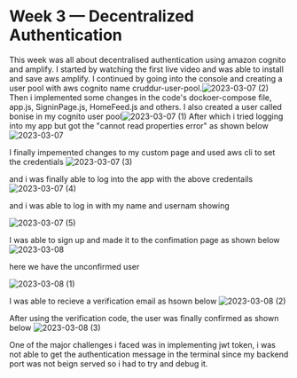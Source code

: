 # Week 3 — Decentralized Authentication

This week was all about decentralised authentication using amazon cognito and amplify. I started by watching the first live video and was able to install and save aws amplify.
I continued by going into the console and creating a user pool with aws cognito name cruddur-user-pool.![2023-03-07 (2)](https://user-images.githubusercontent.com/75304701/223380323-f920109b-ec57-4ade-a22c-39fabe213a17.png)
Then i implemented some changes in the code's dockoer-compose file, app.js, SigninPage.js, HomeFeed.js and others.
I also created a user called bonise in my cognito user pool![2023-03-07 (1)](https://user-images.githubusercontent.com/75304701/223380969-7c2b611d-250e-47f7-9dd2-38ef14d989c2.png)
After which i tried logging into my app but got the "cannot read properties error" as shown below![2023-03-07](https://user-images.githubusercontent.com/75304701/223381300-88ac807f-b329-4a01-b050-e1c69c315639.png)

I finally impemented changes to my custom page and used aws cli to set the credentials 
![2023-03-07 (3)](https://user-images.githubusercontent.com/75304701/223389695-510e90c9-ca0e-4949-8c0e-b2d1bbcc64f3.png)

and i was finally able to log into the app with the above credentails 
![2023-03-07 (4)](https://user-images.githubusercontent.com/75304701/223389892-0a90a6d7-9447-41dc-ae58-161131000838.png)

and i was able to log in with my name and usernam showing

![2023-03-07 (5)](https://user-images.githubusercontent.com/75304701/223635400-81c0b868-b343-4d61-91a3-0dc436a8cd86.png)

I was able to sign up and made it to the confimation page as shown below
![2023-03-08](https://user-images.githubusercontent.com/75304701/223847556-930c25b5-d194-4096-a212-2bab4945c26a.png)

here we have the unconfirmed user

![2023-03-08 (1)](https://user-images.githubusercontent.com/75304701/223847866-aafb59cb-8101-49da-a1db-efd790eb0d39.png)

I was able to recieve a verification email as hsown below
![2023-03-08 (2)](https://user-images.githubusercontent.com/75304701/223848077-f99bc6eb-7f40-4e03-938d-385f5d65eca9.png)

After using the verification code, the user was finally confirmed as shown below
![2023-03-08 (3)](https://user-images.githubusercontent.com/75304701/223848418-e1987bb9-069a-46d1-89f7-1b6cf031ed75.png)

One of the major challenges i faced was in implementing jwt token, i was not able to get the authentication message in the terminal since my backend port was not beign served so i had to try and debug it.




